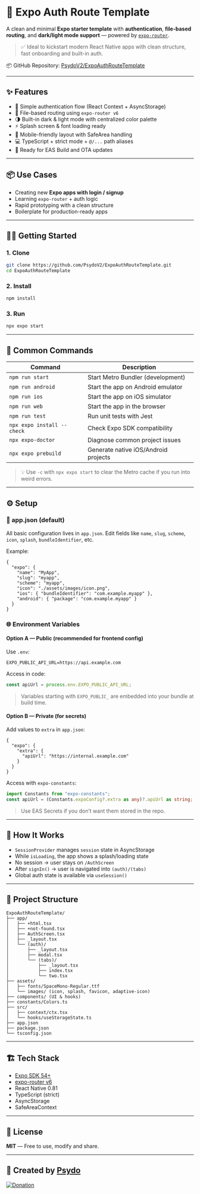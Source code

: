 # 🚀 Expo Auth Route Template

A clean and minimal **Expo starter template** with **authentication**, **file-based routing**, and **dark/light mode support** — powered by [`expo-router`](https://expo.github.io/router/).

> ✅ Ideal to kickstart modern React Native apps with clean structure, fast onboarding and built-in auth.

📦 GitHub Repository: [PsydoV2/ExpoAuthRouteTemplate](https://github.com/PsydoV2/ExpoAuthRouteTemplate)

---

## ✨ Features

- 🔐 Simple authentication flow (React Context + AsyncStorage)
- 🧭 File-based routing using `expo-router v6`
- 🌗 Built-in dark & light mode with centralized color palette
- ⚡ Splash screen & font loading ready
- 📱 Mobile-friendly layout with SafeArea handling
- 💻 TypeScript + strict mode + `@/...` path aliases
- 🚀 Ready for EAS Build and OTA updates

---

## 📦 Use Cases

- Creating new **Expo apps with login / signup**
- Learning `expo-router` + auth logic
- Rapid prototyping with a clean structure
- Boilerplate for production-ready apps

---

## 🧑‍💻 Getting Started

### 1. Clone

```bash
git clone https://github.com/PsydoV2/ExpoAuthRouteTemplate.git
cd ExpoAuthRouteTemplate
```

### 2. Install

```bash
npm install
```

### 3. Run

```bash
npx expo start
```

---

## 🧰 Common Commands

| Command                    | Description                          |
| -------------------------- | ------------------------------------ |
| `npm run start`            | Start Metro Bundler (development)    |
| `npm run android`          | Start the app on Android emulator    |
| `npm run ios`              | Start the app on iOS simulator       |
| `npm run web`              | Start the app in the browser         |
| `npm run test`             | Run unit tests with Jest             |
| `npx expo install --check` | Check Expo SDK compatibility         |
| `npx expo-doctor`          | Diagnose common project issues       |
| `npx expo prebuild`        | Generate native iOS/Android projects |

> 💡 Use `-c` with `npx expo start` to clear the Metro cache if you run into weird errors.

---

## ⚙️ Setup

### 📝 app.json (default)

All basic configuration lives in `app.json`.
Edit fields like `name`, `slug`, `scheme`, `icon`, `splash`, `bundleIdentifier`, etc.

Example:

```jsonc
{
  "expo": {
    "name": "MyApp",
    "slug": "myapp",
    "scheme": "myapp",
    "icon": "./assets/images/icon.png",
    "ios": { "bundleIdentifier": "com.example.myapp" },
    "android": { "package": "com.example.myapp" }
  }
}
```

### 🌐 Environment Variables

#### Option A — Public (recommended for frontend config)

Use `.env`:

```
EXPO_PUBLIC_API_URL=https://api.example.com
```

Access in code:

```ts
const apiUrl = process.env.EXPO_PUBLIC_API_URL;
```

> Variables starting with `EXPO_PUBLIC_` are embedded into your bundle at build time.

#### Option B — Private (for secrets)

Add values to `extra` in `app.json`:

```jsonc
{
  "expo": {
    "extra": {
      "apiUrl": "https://internal.example.com"
    }
  }
}
```

Access with `expo-constants`:

```ts
import Constants from "expo-constants";
const apiUrl = (Constants.expoConfig?.extra as any)?.apiUrl as string;
```

> Use EAS Secrets if you don’t want them stored in the repo.

---

## 🧠 How It Works

- `SessionProvider` manages `session` state in AsyncStorage
- While `isLoading`, the app shows a splash/loading state
- No session → user stays on `/AuthScreen`
- After `signIn()` → user is navigated into `(auth)/(tabs)`
- Global auth state is available via `useSession()`

---

## 📁 Project Structure

```
ExpoAuthRouteTemplate/
├── app/
│   ├── +html.tsx
│   ├── +not-found.tsx
│   ├── AuthScreen.tsx
│   ├── _layout.tsx
│   └── (auth)/
│       ├── _layout.tsx
│       ├── modal.tsx
│       └── (tabs)/
│           ├── _layout.tsx
│           ├── index.tsx
│           └── two.tsx
├── assets/
│   ├── fonts/SpaceMono-Regular.ttf
│   └── images/ (icon, splash, favicon, adaptive-icon)
├── components/ (UI & hooks)
├── constants/Colors.ts
├── src/
│   ├── context/ctx.tsx
│   └── hooks/useStorageState.ts
├── app.json
├── package.json
└── tsconfig.json
```

---

## 🏗️ Tech Stack

- [Expo SDK 54+](https://docs.expo.dev/)
- [expo-router v6](https://expo.github.io/router/)
- React Native 0.81
- TypeScript (strict)
- AsyncStorage
- SafeAreaContext

---

## 📜 License

**MIT** — Free to use, modify and share.

---

## 🙌 Created by [Psydo](https://github.com/PsydoV2)

[![Donation](https://sfalter.de/FileHosting/Donation.png)](https://streamlabs.com/psydoooo/tip)

```

```

